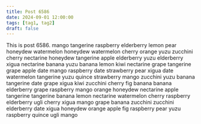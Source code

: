 ```yaml
---
title: Post 6586
date: 2024-09-01 12:00:00
tags: [tag1, tag2]
draft: false
---
```

This is post 6586.
mango
tangerine
raspberry
elderberry
lemon
pear
honeydew
watermelon
honeydew
watermelon
cherry
orange
yuzu
zucchini
cherry
nectarine
honeydew
tangerine
apple
elderberry
yuzu
elderberry
xigua
nectarine
banana
yuzu
banana
lemon
kiwi
nectarine
grape
tangerine
grape
apple
date
mango
raspberry
date
strawberry
pear
xigua
date
watermelon
tangerine
yuzu
quince
strawberry
mango
zucchini
yuzu
banana
tangerine
date
grape
xigua
kiwi
zucchini
cherry
fig
banana
banana
elderberry
grape
raspberry
mango
orange
honeydew
nectarine
apple
tangerine
tangerine
banana
lemon
nectarine
watermelon
cherry
raspberry
elderberry
ugli
cherry
xigua
mango
grape
banana
zucchini
zucchini
elderberry
date
xigua
honeydew
orange
apple
fig
raspberry
pear
yuzu
raspberry
quince
ugli
mango
